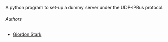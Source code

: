 A python program to set-up a dummy server under the UDP-IPBus protocol.

###### Authors
- [Giordon Stark](https://github.com/kratsg)
